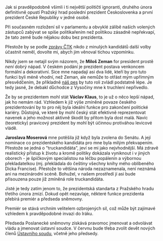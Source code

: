 <!-- dcterms:identifier = riderweblog#3 -->
<!-- dcterms:title = Země bez prezidenta -->
<!-- np9:categoryId = 2 -->
<!-- x4w:category = Lidé a jiná zvěř -->
<!-- np9:authorId = 1 -->
<!-- np9:authorEmail = michal.valasek@altairis.cz -->
<!-- dcterms:creator = Michal Altair Valášek -->
<!-- dcterms:created = 2003-01-30T14:09:36+01:00 -->
<!-- dcterms:dateAccepted = 2003-01-30T14:09:36+01:00 -->

Jak si pravděpodobně všimli i ti největší političtí ignoranti, druhého února definitivně opustí Pražský hrad poslední prezident Českoslovenka a první prezident České Republiky v jedné osobě.

Při současném rozložení sil v parlamentu a obvyklé zálibě našich volených zástupců zabývat se spíše politikařením než politikou zásadně nepřekvapí, že tato země bude nějakou dobu bez prezidenta.

Přestože by se podle [zprávy ČTK](http://www.ceskenoviny.cz/view-id.php4?id=20030130F00319) nikdo z minulých kandidátů další volby účastnit neměl, dovolte mi, abych jim věnoval tichou vzpomínku.

Nikdy jsem se netajil svým názorem, že **Miloš Zeman** for president prostě *není* dobrý nápad. V českém podání je prezident postava venkoncem formální a dekorativní. Sice mne napadají asi dva lidé, kteří by pro tuto funkci byli méně vhodní, než Zeman, ale nemůže to otřást mým upřímným přesvědčením, že příkladně [náš pes](http://www.bestijka.cz/onas/dan.asp) by tuto roli zvládl podstatně lépe. Je tedy jasné, že debakl důchodce z Vysočiny mne k truchlení nepřivedlo.

Že by se prezidentem mohl stát **Václav Klaus**, to je už o něco lepší nápad, jak ho nemám rád. Vzhledem k již výše zmíněné povaze českého prezidentování by to pro něj byla ideální funkce pro zakončení politické kariéry. Důstojná, ve které by mohl český stát efektivně reprezentovat navenek a jeho možnost aktivně škodit by přitom byla dost malá. Navíc (teoreticky) pravicový prezident by mohl být účinnou protiváhou levicové vládě.

**Jaroslava Moserová** mne potěšila již když byla zvolena do Senátu. A její nominace co prezidentského kandidáta pro mne byla milým překvapením. Přestože se jedná o "truckandidáta", jeví se mi jako nejvhodnější. Má zdravě realistický přístup k životu a kromě politiky dokázala vyniknout i v jiných oborech - je špičkovým specialistou na léčbu popálenin a výbornou překladatelkou (mj. překládala do češtiny všechny knihy mého oblíbeného Dicka Francise). Přestože to většina národa nezaznamenala, není neznámá ani na mezinárodní scéně. Bohužel, v našem prostředí jí asi bude přisouzena pouze již zmíněná role truckandidáta.

Jisté je tedy zatím jenom to, že prezidentská standarta z Pražského hradu třetího února zmizí. Dokud opět nezavlaje, některé funkce prezidenta přebírá premiér a předseda sněmovny.

Premiér se stává vrchním velitelem ozbrojených sil, což může být zajímavé vzhledem k pravděpodobné invazi do Iráku.

Předseda Poslanecké sněmovny získává pravomoc jmenovat a odvolávat vládu a jmenovat ústavní soudce. V červnu bude třeba zvolit devět nových členů [Ústavního soudu](http://www.concourt.cz), včetně jeho předsedy.